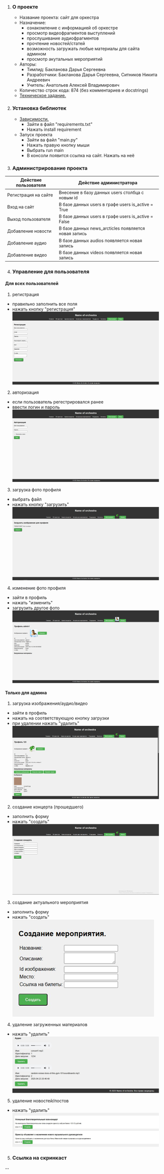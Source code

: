 1. ### О проекте
    + Название проекта: сайт для оркестра
    + Назначение: 
        - ознакомление с информацией об оркестре
        - просмотр видеофрагментов выступлений
        - прослушивание аудиофрагментов
        - прочтение новостей/статей
        - возможность загружать любые материалы для сайта админом
        - просмотр акутальных мероприятий
    + Авторы: 
        - Тимлид: Бакланова Дарья Сергеевна
        - Разработчики: Бакланова Дарья Сергеевна, Ситников Никита Андреевич
        - Учитель: Анатольев Алексей Владимирович
    + Количество строк кода: 874 (без комментариев и docstrings)
    + [Техническое задание.](./materials/technical_specification.md)
2. ### Установка библиотек
   + [Зависимости.](requirements.txt)
      - Зайти в файл "requirements.txt"
      - Нажать install requirement
   + Запуск проекта
      - Зайти ва файл "main.py"
      - Нажать правую кнопку мыши
      - Выбрать run main
      - В консоли появится ссылка на сайт. Нажать на неё
3. ### Администрирование проекта

| Действие пользователя | Действие администратора                              |
|----------------------|------------------------------------------------------|
| Регистрация на сайте | Внесение в базу данных users столбца с новым id      |
| Вход на сайт         | В базе данных users в графе users is_active = True   |
| Выход пользователя   | В базе данных users в графе users is_active = False  |
| Добавление новости   | В базе данных news_arcticles появляется новая запись |
| Добавление аудио     | В базе данных audios появляется новая запись         |
| Добавление видео     | В базе данных videos появляется новая запись         | |                                                      |

4. ### Управление для пользователя
#### Для всех пользователей
1) регистрация 
- правильно заполнить все поля
- нажать кнопку "регистрация"
![Alt text for the image](materials/user_registration.png)
2) авторизация
- если пользователь регестрировался ранее
- ввести логин и пароль
![Alt text for the image](materials/authorization.png)
3) загрузка фото профиля
- выбрать файл
- нажать кнопку "загрузить"
![Alt text for the image](materials/load_image.png)
4) изменение фото профиля
- зайти в профиль
- нажать "изменить"
- загрузить другое фото
![Alt text for the image](materials/user_account.png)
#### Только для админа
1) загрузка изображения/аудио/видео
- зайти в профиль
- нажать на соответствующую кнопку загрузки
- при удалении нажать "удалить"
![Alt text for the image](materials/admin_account.png)
2) создание концерта (прошедшего)
- заполнить форму
- нажать "создать"
![Alt text for the image](materials/create_concert.png)
3) создание актуального мероприятия
 - заполнить форму
 - нажать "создать"
![Alt text for the image](materials/create_event.png)
4) удаление загруженных материалов
- нажать "удалить"
![Alt text for the image](materials/delete_materials.png)
5) удаление новостей/постов
- нажать "удалить"
![Alt text for the image](materials/delete_posts.png)
5. ### Ссылка на скринкаст
--
